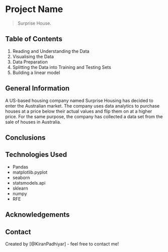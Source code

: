 # Project Name
> Surprise House.


## Table of Contents
1. Reading and Understanding the Data
2. Visualising the Data
3. Data Preparation
4. Splitting the Data into Training and Testing Sets
5. Building a linear model



<!-- You can include any other section that is pertinent to your problem -->

## General Information
A US-based housing company named Surprise Housing has decided to enter the Australian market. The company uses data analytics to purchase houses at a price below their actual values and flip them on at a higher price. For the same purpose, the company has collected a data set from the sale of houses in Australia.

<!-- You don't have to answer all the questions - just the ones relevant to your project. -->

## Conclusions


<!-- You don't have to answer all the questions - just the ones relevant to your project. -->


## Technologies Used
- Pandas
- matplotlib.pyplot
- seaborn
- statsmodels.api
- sklearn
- numpy
- RFE

<!-- As the libraries versions keep on changing, it is recommended to mention the version of library used in this project -->

## Acknowledgements


## Contact
Created by [@KiranPadhiyar] - feel free to contact me!


<!-- Optional -->
<!-- ## License -->
<!-- This project is open source and available under the [... License](). -->

<!-- You don't have to include all sections - just the one's relevant to your project -->
